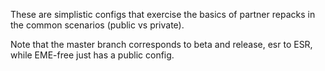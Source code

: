These are simplistic configs that exercise the basics of partner repacks
in the common scenarios (public vs private).

Note that the master branch corresponds to beta and release, esr to ESR, while EME-free just has a public config.
